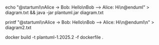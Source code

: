 echo "@startuml\nAlice -> Bob: Hello\nBob --> Alice: Hi\n@enduml" > diagram.txt && java -jar plantuml.jar diagram.txt

printf "@startuml\nAlice -> Bob: Hello\nBob --> Alice: Hi\n@enduml\n" > diagram2.txt

docker build -t plantuml-1.2025.2 -f dockerfile .